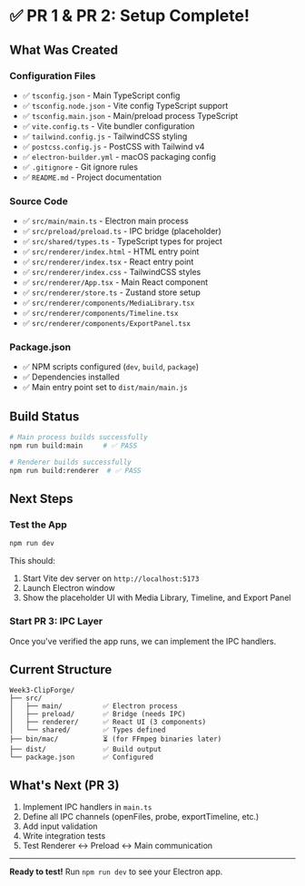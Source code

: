 # ✅ PR 1 & PR 2: Setup Complete!

## What Was Created

### Configuration Files
- ✅ `tsconfig.json` - Main TypeScript config
- ✅ `tsconfig.node.json` - Vite config TypeScript support  
- ✅ `tsconfig.main.json` - Main/preload process TypeScript
- ✅ `vite.config.ts` - Vite bundler configuration
- ✅ `tailwind.config.js` - TailwindCSS styling
- ✅ `postcss.config.js` - PostCSS with Tailwind v4
- ✅ `electron-builder.yml` - macOS packaging config
- ✅ `.gitignore` - Git ignore rules
- ✅ `README.md` - Project documentation

### Source Code
- ✅ `src/main/main.ts` - Electron main process
- ✅ `src/preload/preload.ts` - IPC bridge (placeholder)
- ✅ `src/shared/types.ts` - TypeScript types for project
- ✅ `src/renderer/index.html` - HTML entry point
- ✅ `src/renderer/index.tsx` - React entry point
- ✅ `src/renderer/index.css` - TailwindCSS styles
- ✅ `src/renderer/App.tsx` - Main React component
- ✅ `src/renderer/store.ts` - Zustand store setup
- ✅ `src/renderer/components/MediaLibrary.tsx`
- ✅ `src/renderer/components/Timeline.tsx`
- ✅ `src/renderer/components/ExportPanel.tsx`

### Package.json
- ✅ NPM scripts configured (`dev`, `build`, `package`)
- ✅ Dependencies installed
- ✅ Main entry point set to `dist/main/main.js`

## Build Status

```bash
# Main process builds successfully
npm run build:main     # ✅ PASS

# Renderer builds successfully  
npm run build:renderer  # ✅ PASS
```

## Next Steps

### Test the App
```bash
npm run dev
```

This should:
1. Start Vite dev server on `http://localhost:5173`
2. Launch Electron window
3. Show the placeholder UI with Media Library, Timeline, and Export Panel

### Start PR 3: IPC Layer
Once you've verified the app runs, we can implement the IPC handlers.

## Current Structure

```
Week3-ClipForge/
├── src/
│   ├── main/          ✅ Electron process
│   ├── preload/       ✅ Bridge (needs IPC)
│   ├── renderer/      ✅ React UI (3 components)
│   └── shared/        ✅ Types defined
├── bin/mac/           ⏳ (for FFmpeg binaries later)
├── dist/              ✅ Build output
└── package.json       ✅ Configured
```

## What's Next (PR 3)

1. Implement IPC handlers in `main.ts`
2. Define all IPC channels (openFiles, probe, exportTimeline, etc.)
3. Add input validation
4. Write integration tests
5. Test Renderer ↔ Preload ↔ Main communication

---

**Ready to test!** Run `npm run dev` to see your Electron app.

